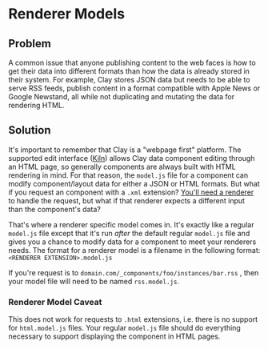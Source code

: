 # Renderer Models

## Problem

A common issue that anyone publishing content to the web faces is how to get their data into different formats than how the data is already stored in their system. For example, Clay stores JSON data but needs to be able to serve RSS feeds, publish content in a format compatible with Apple News or Google Newstand, all while not duplicating and mutating the data for rendering HTML. 

## Solution

It's important to remember that Clay is a "webpage first" platform. The supported edit interface \([Kiln](https://claycms.gitbook.io/kiln)\) allows Clay data component editing through an HTML page, so generally components are always built with HTML rendering in mind. For that reason, the `model.js` file for a component can modify component/layout data for either a JSON or HTML formats. But what if you request an component with a `.xml` extension? [You'll need a renderer](https://claycms.gitbook.io/amphora/~/drafts/-LJUeZikGqO4SPbtu-9G/primary/basics/renderers) to handle the request, but what if that renderer expects a different input than the component's data?

That's where a renderer specific model comes in. It's exactly like a regular `model.js` file except that it's run _after_ the default regular `model.js` file and gives you a chance to modify data for a component to meet your renderers needs. The format for a renderer model is a filename in the following format:`<RENDERER EXTENSION>.model.js`

If you're request is to `domain.com/_components/foo/instances/bar.rss` , then your model file will need to be named `rss.model.js`.

### Renderer Model Caveat

This does not work for requests to `.html` extensions, i.e. there is no support for `html.model.js` files. Your regular `model.js` file should do everything necessary to support displaying the component in HTML pages.

